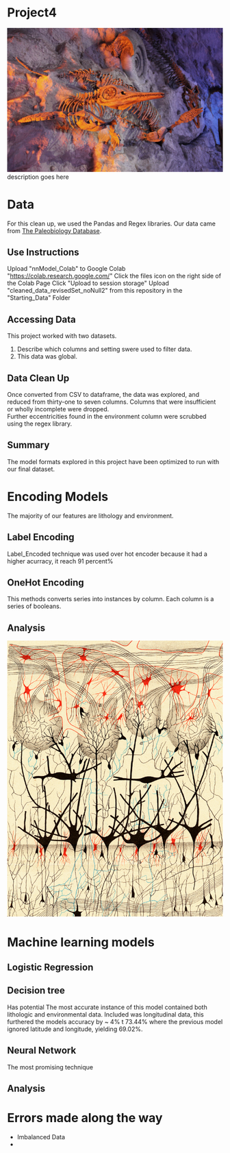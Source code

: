 # Project4
![alt text](Images/read_me_header.jpg)
description goes here

# Data
For this clean up, we used the Pandas and Regex libraries. Our data came from [The Paleobiology Database](https://paleobiodb.org/#/). 

## Use Instructions
   Upload "nnModel_Colab" to Google Colab "https://colab.research.google.com/"
   Click the files icon on the right side of the Colab Page
   Click "Upload to session storage"
   Upload "cleaned_data_revisedSet_noNull2" from this repository in the "Starting_Data" Folder

## Accessing Data
This project worked with two datasets.
1. Describe which columns and setting swere used to filter data.
2. This data was global. 
   
## Data Clean Up
Once converted from CSV to dataframe, the data was explored, and reduced from thirty-one to seven columns. Columns that were insufficient or wholly incomplete were dropped.\
   Further eccentricities found in the environment column were scrubbed using the regex library.

## Summary
The model formats explored in this project have been optimized to run with our final dataset.

   
# Encoding Models
The majority of our features are lithology and environment. 
## Label Encoding
Label_Encoded technique was used over hot encoder because it had a higher acurracy, it reach 91 percent%
## OneHot Encoding
This methods converts series into instances by column. Each column is a series of booleans.

## Analysis

![alt text](Images/camillo_golgi.jpg)
# Machine learning models
## Logistic Regression


## Decision tree
Has potential
The most accurate instance of this model contained both lithologic and environmental data. Included was longitudinal data, this furthered the models accuracy by ~ 4% t 73.44% where the previous model ignored latitude and longitude, yielding 69.02%.

## Neural Network
The most promising technique

## Analysis

# Errors made along the way
- Imbalanced Data
- 

